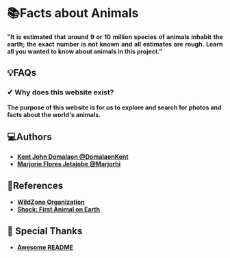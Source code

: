 
# __📚Facts about Animals__

<b><div style="text-align: justify">"It is estimated that around 9 or 10 million species of animals inhabit the earth; the exact number is not known and all estimates are rough.
Learn all you wanted to know about animals in this project." </div><b>

## 💡FAQs
### **✔ Why does this website exist?**

The purpose of this website is for us to explore and search for photos and facts about the world's animals.


## 💻Authors 
- [****Kent John Domalaon @DomalaonKent****](https://github.com/DomalaonKent)
- [****Marjorie Flores Jetajobe @Marjorhi****](https://github.com/Marjorhi)


## 📌References
- [**WildZone Organization**](https://www.templateonweb.com/demo/0777d5c17d4066b82ab86dff8a46af6f)
- [**Shock: First Animal on Earth**](https://www.livescience.com/4880-shock-animal-earth-surprisingly-complex.html#:~:text=Earth's%20first%20animal%20was%20the,by%20studying%20related%20animals%20today.)
## 💜 Special Thanks 

- [**Awesome README**](https://readme.so/) 
